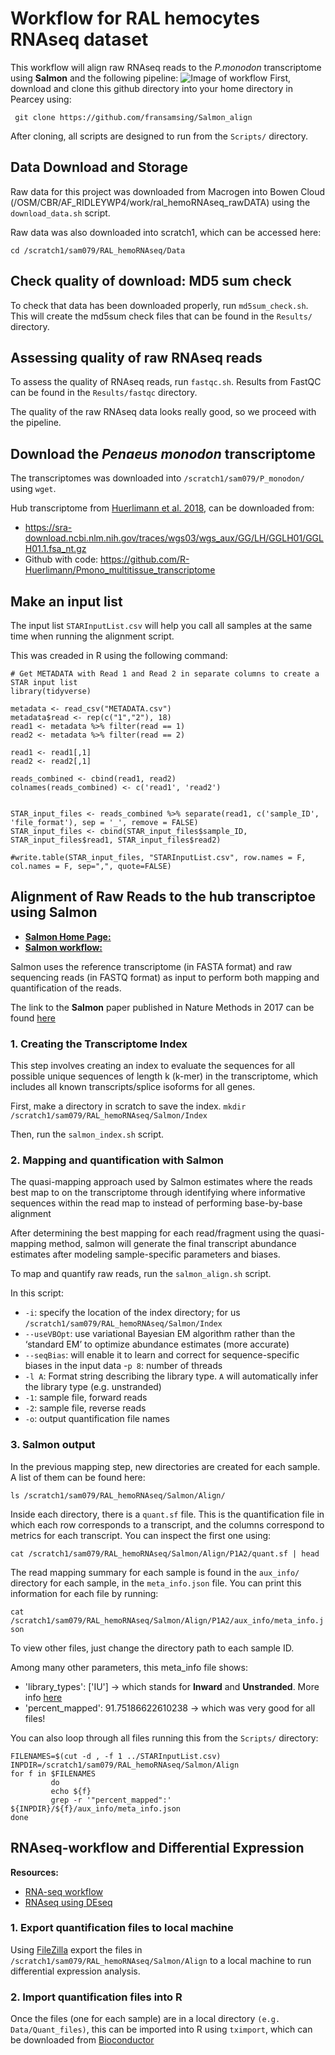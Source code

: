 # Workflow for RAL hemocytes RNAseq dataset
This workflow will align raw RNAseq reads to the *P.monodon* transcriptome using **Salmon** and the following pipeline: 
![Image of workflow](https://github.com/fransamsing/Salmon_align/blob/master/Docs/Analysis_pipeline.png)
First, download and clone this github directory into your home directory in Pearcey using:

``` git clone https://github.com/fransamsing/Salmon_align``` 

After cloning, all scripts are designed to run from the ```Scripts/``` directory.

## Data Download and Storage

Raw data for this project was downloaded from Macrogen into Bowen Cloud (/OSM/CBR/AF_RIDLEYWP4/work/ral_hemoRNAseq_rawDATA) using the ```download_data.sh``` script. 

Raw data was also downloaded into scratch1, which can be accessed here:

```cd /scratch1/sam079/RAL_hemoRNAseq/Data```

## Check quality of download: MD5 sum check

To check that data has been downloaded properly, run ```md5sum_check.sh```. This will create the md5sum check files that can be found in the ```Results/``` directory. 

## Assessing quality of raw RNAseq reads

To assess the quality of RNAseq reads, run ```fastqc.sh```. Results from FastQC can be found in the ```Results/fastqc``` directory. 

The quality of the raw RNAseq data looks really good, so we proceed with the pipeline. 

## Download the *Penaeus monodon* transcriptome

The transcriptomes was downloaded into ```/scratch1/sam079/P_monodon/``` using ```wget```.

Hub transcriptome from [Huerlimann et al. 2018](https://www.nature.com/articles/s41598-018-31148-4), can be downloaded from:

* https://sra-download.ncbi.nlm.nih.gov/traces/wgs03/wgs_aux/GG/LH/GGLH01/GGLH01.1.fsa_nt.gz
* Github with code: https://github.com/R-Huerlimann/Pmono_multitissue_transcriptome

## Make an input list

The input list ```STARInputList.csv``` will help you call all samples at the same time when running the alignment script. 

This was creaded in R using the following command: 

```
# Get METADATA with Read 1 and Read 2 in separate columns to create a STAR input list
library(tidyverse)

metadata <- read_csv("METADATA.csv")
metadata$read <- rep(c("1","2"), 18)
read1 <- metadata %>% filter(read == 1)
read2 <- metadata %>% filter(read == 2)

read1 <- read1[,1]
read2 <- read2[,1]

reads_combined <- cbind(read1, read2)
colnames(reads_combined) <- c('read1', 'read2')


STAR_input_files <- reads_combined %>% separate(read1, c('sample_ID', 'file_format'), sep = '_', remove = FALSE)
STAR_input_files <- cbind(STAR_input_files$sample_ID, STAR_input_files$read1, STAR_input_files$read2)

#write.table(STAR_input_files, "STARInputList.csv", row.names = F, col.names = F, sep=",", quote=FALSE)
```
## Alignment of Raw Reads to the hub transcriptoe using Salmon 

- [**Salmon Home Page:**](https://combine-lab.github.io/salmon/)
- [**Salmon workflow:**](https://hbctraining.github.io/Intro-to-rnaseq-hpc-salmon/lessons/04_quasi_alignment_salmon.html)

Salmon uses the reference transcriptome (in FASTA format) and raw sequencing reads (in FASTQ format) as input to perform both mapping and quantification of the reads.

The link to the **Salmon** paper published in Nature Methods in 2017 can be found [here](https://www.nature.com/articles/nmeth.4197)

### 1. Creating the Transcriptome Index

This step involves creating an index to evaluate the sequences for all possible unique sequences of length k (k-mer) in the transcriptome, which includes all known transcripts/splice isoforms for all genes.

First, make a directory in scratch to save the index. 
```mkdir /scratch1/sam079/RAL_hemoRNAseq/Salmon/Index```

Then, run the ```salmon_index.sh``` script. 

### 2. Mapping and quantification with Salmon

The quasi-mapping approach used by Salmon estimates where the reads best map to on the transcriptome through identifying where informative sequences within the read map to instead of performing base-by-base alignment

After determining the best mapping for each read/fragment using the quasi-mapping method, salmon will generate the final transcript abundance estimates after modeling sample-specific parameters and biases. 

To map and quantify raw reads, run the ```salmon_align.sh``` script. 

In this script: 

- ```-i```: specify the location of the index directory; for us ```/scratch1/sam079/RAL_hemoRNAseq/Salmon/Index```
- ```--useVBOpt```: use variational Bayesian EM algorithm rather than the ‘standard EM’ to optimize abundance estimates (more accurate)
- ```--seqBias```: will enable it to learn and correct for sequence-specific biases in the input data
-```p 8```: number of threads
- ```-l A```: Format string describing the library type. ```A``` will automatically infer the library type (e.g. unstranded)
- ```-1```: sample file, forward reads
- ```-2```: sample file, reverse reads
- ```-o```: output quantification file names

### 3. Salmon output

In the previous mapping step, new directories are created for each sample. A list of them can be found here: 

```ls /scratch1/sam079/RAL_hemoRNAseq/Salmon/Align/```

Inside each directory, there is a ```quant.sf``` file. This is the quantification file in which each row corresponds to a transcript, and the columns correspond to metrics for each transcript. You can inspect the first one using:

```cat /scratch1/sam079/RAL_hemoRNAseq/Salmon/Align/P1A2/quant.sf | head```

The read mapping summary for each sample is found in the ```aux_info/``` directory for each sample, in the ```meta_info.json``` file. You can print this information for each file by running:

```cat /scratch1/sam079/RAL_hemoRNAseq/Salmon/Align/P1A2/aux_info/meta_info.json```

To view other files, just change the directory path to each sample ID. 

Among many other parameters, this meta_info file shows: 

- 'library_types': ['IU'] -> which stands for **Inward** and **Unstranded**. More info [here](https://salmon.readthedocs.io/en/latest/salmon.html#what-s-this-libtype)
- 'percent_mapped': 91.75186622610238 -> which was very good for all files! 

You can also loop through all files running this from the ```Scripts/``` directory:

```
FILENAMES=$(cut -d , -f 1 ../STARInputList.csv)
INPDIR=/scratch1/sam079/RAL_hemoRNAseq/Salmon/Align
for f in $FILENAMES
         do 
         echo ${f}
         grep -r '"percent_mapped":'  ${INPDIR}/${f}/aux_info/meta_info.json
done 
```

## RNAseq-workflow and Differential Expression

**Resources:**
- [RNA-seq workflow](https://bioconductor.org/packages/release/workflows/vignettes/rnaseqGene/inst/doc/rnaseqGene.html)
- [RNAseq using DEseq](https://bioconductor.org/packages/release/bioc/vignettes/DESeq2/inst/doc/DESeq2.html)

### 1. Export quantification files to local machine 

Using [FileZilla](https://filezilla-project.org/) export the files in ```/scratch1/sam079/RAL_hemoRNAseq/Salmon/Align``` to a local machine to run differential expression analysis. 

### 2. Import quantification files into R 

Once the files (one for each sample) are in a local directory ```(e.g. Data/Quant_files)```, this can be imported into R using ```tximport```, which can be downloaded from [Bioconductor](https://bioconductor.riken.jp/packages/3.7/bioc/vignettes/tximport/inst/doc/tximport.html)













